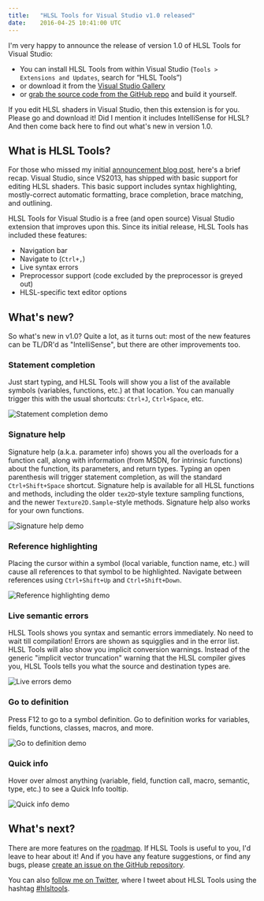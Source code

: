```yaml
---
title:   "HLSL Tools for Visual Studio v1.0 released"
date:    2016-04-25 10:41:00 UTC
---
```


I'm very happy to announce the release of version 1.0 of HLSL Tools for Visual Studio:

* You can install HLSL Tools from within Visual Studio (`Tools > Extensions and Updates`, search for “HLSL Tools”)
* or download it from the [Visual Studio Gallery](https://visualstudiogallery.msdn.microsoft.com/75ddd3be-6eda-4433-a850-458b51186658)
* or [grab the source code from the GitHub repo](https://github.com/tgjones/HlslTools) and build it yourself.

If you edit HLSL shaders in Visual Studio, then this extension is for you. Please go and download it! Did I mention it includes IntelliSense for HLSL? And then come back here to find out what's new in version 1.0.

## What is HLSL Tools?

For those who missed my initial [announcement blog post](http://timjones.tw/blog/archive/2015/10/06/introducing-hlsl-tools-for-visual-studio), here's a brief recap. Visual Studio, since VS2013, has shipped with basic support for editing HLSL shaders. This basic support includes syntax highlighting, mostly-correct automatic formatting, brace completion, brace matching, and outlining.

HLSL Tools for Visual Studio is a free (and open source) Visual Studio extension that improves upon this. Since its initial release, HLSL Tools has included these features:

* Navigation bar
* Navigate to (`Ctrl+,`)
* Live syntax errors
* Preprocessor support (code excluded by the preprocessor is greyed out)
* HLSL-specific text editor options

## What's new?

So what's new in v1.0? Quite a lot, as it turns out: most of the new features can be TL/DR'd as "IntelliSense", but there are other improvements too.

### Statement completion

Just start typing, and HLSL Tools will show you a list of the available symbols (variables, functions, etc.)
at that location. You can manually trigger this with the usual shortcuts: `Ctrl+J`, `Ctrl+Space`, etc.

![Statement completion demo](https://github.com/tgjones/HlslTools/raw/master/art/statement-completion.gif)

### Signature help

Signature help (a.k.a. parameter info) shows you all the overloads for a function call, along with information (from MSDN, for intrinsic functions)
about the function, its parameters, and return types. Typing an open parenthesis will trigger statement
completion, as will the standard `Ctrl+Shift+Space` shortcut. Signature help is available for all HLSL functions and methods,
including the older `tex2D`-style texture sampling functions, and the newer `Texture2D.Sample`-style methods. Signature help also works for your own functions.

![Signature help demo](https://github.com/tgjones/HlslTools/raw/master/art/signature-help.gif)

### Reference highlighting

Placing the cursor within a symbol (local variable, function name, etc.) will cause all references to
that symbol to be highlighted. Navigate between references using `Ctrl+Shift+Up` and `Ctrl+Shift+Down`.

![Reference highlighting demo](https://github.com/tgjones/HlslTools/raw/master/art/reference-highlighting.gif)

### Live semantic errors

HLSL Tools shows you syntax and semantic errors immediately. No need to wait till compilation!
Errors are shown as squigglies and in the error list. HLSL Tools will also show you implicit conversion warnings. Instead of the generic "implicit vector truncation" warning that the HLSL compiler gives you, HLSL Tools tells you what the source and destination types are.

![Live errors demo](https://github.com/tgjones/HlslTools/raw/master/art/live-errors.gif)

### Go to definition

Press F12 to go to a symbol definition. Go to definition works for variables, fields, functions, classes,
macros, and more.

![Go to definition demo](https://github.com/tgjones/HlslTools/raw/master/art/go-to-definition.gif)

### Quick info

Hover over almost anything (variable, field, function call, macro, semantic, type, etc.) to see a Quick Info tooltip.

![Quick info demo](https://github.com/tgjones/HlslTools/raw/master/art/quick-info.gif)

## What's next?

There are more features on the [roadmap](https://github.com/tgjones/HlslTools/blob/master/CHANGELOG.md). If HLSL Tools is useful to you, I'd leave to hear about it! And if you have any feature suggestions, or find any bugs, please [create an issue on the GitHub repository](https://github.com/tgjones/HlslTools/issues).

You can also [follow me on Twitter](https://twitter.com/_tim_jones_), where I tweet about HLSL Tools using the hashtag [#hlsltools](https://twitter.com/hashtag/hlsltools).